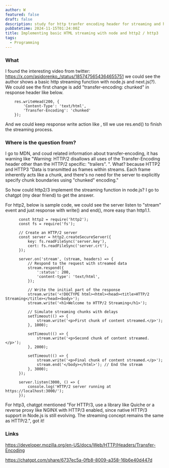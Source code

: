 ```yaml
---
author: W
featured: false
draft: false
description: study for http tranfer encoding header for streaming and how to implement streaming in http2/3
pubDatetime: 2024-11-15T01:24:00Z
title: Implementing basic HTML streaming with node and http2 / http3
tags:
  - Programming
---
```


### What

I found the interesting video from twitter: https://x.com/asidorenko_/status/1857475654364655751 we could see the author shows a basic http streaming function with node.js and next.js(?). We could see the first change is add "transfer-encoding: chunked" in response header like below.

        res.writeHead(200, {
            'Content-Type': 'text/html',
            'Transfer-Encoding': 'chunked'
        });

And we could keep response write action like , till we use res.end() to finish the streaming process.

### Where is the question from?

I go to MDN, and coud related information about transfer-encoding, it has warning like "Warning: HTTP/2 disallows all uses of the Transfer-Encoding header other than the HTTP/2 specific: "trailers". ". What? because HTTP2 and HTTP3 "Data is transmitted as frames within streams. Each frame inherently acts like a chunk, and there's no need for the server to explicitly specify chunk boundaries using "chunked" encoding."

So how could http2/3 implement the streaming function in node.js? I go to chatgpt (my dear friend) to get the answer.

For http2, below is sample code, we could see the server listen to "stream" event and just response with write() and end(), more easy than http1.1.

          const http2 = require('http2');
          const fs = require('fs');

          // Create an HTTP/2 server
          const server = http2.createSecureServer({
              key: fs.readFileSync('server.key'),
              cert: fs.readFileSync('server.crt'),
          });

          server.on('stream', (stream, headers) => {
              // Respond to the request with streamed data
              stream.respond({
                  ':status': 200,
                  'content-type': 'text/html',
              });

              // Write the initial part of the response
              stream.write('<!DOCTYPE html><html><head><title>HTTP/2 Streaming</title></head><body>');
              stream.write('<h1>Welcome to HTTP/2 Streaming</h1>');

              // Simulate streaming chunks with delays
              setTimeout(() => {
                  stream.write('<p>First chunk of content streamed.</p>');
              }, 1000);

              setTimeout(() => {
                  stream.write('<p>Second chunk of content streamed.</p>');
              }, 2000);

              setTimeout(() => {
                  stream.write('<p>Final chunk of content streamed.</p>');
                  stream.end('</body></html>'); // End the stream
              }, 3000);
          });

          server.listen(3000, () => {
              console.log('HTTP/2 server running at https://localhost:3000/');
          });

For http3, chatgpt mentioned "For HTTP/3, use a library like Quiche or a reverse proxy like NGINX with HTTP/3 enabled, since native HTTP/3 support in Node.js is still evolving. The streaming concept remains the same as HTTP/2.", got it!

### Links

https://developer.mozilla.org/en-US/docs/Web/HTTP/Headers/Transfer-Encoding

https://chatgpt.com/share/6737ec5a-0fb8-8009-a358-16b6e40d447d
